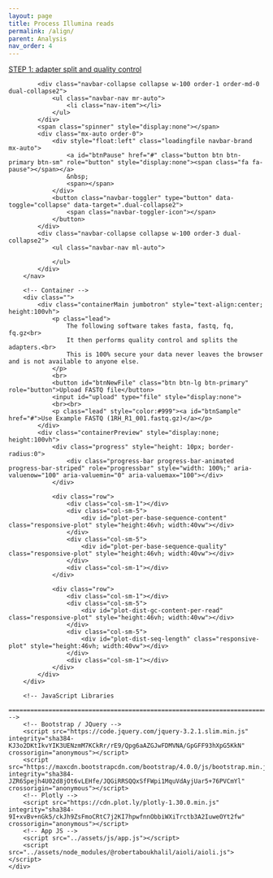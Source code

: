 ```yaml
---
layout: page
title: Process Illumina reads
permalink: /align/
parent: Analysis
nav_order: 4
---
```


<a href="#" class="btn btn-green fs-5 mb-4 mb-md-0 mr-2">STEP 1: adapter split and quality control</a>

<div ondrop="dragAndDrop(event)" ondragover="dragAndDrop(event)" ondragend="dragAndDrop(event)">
        <nav class="navbar navbar-expand-md navbar-dark bg-inverse">
            
            <div class="navbar-collapse collapse w-100 order-1 order-md-0 dual-collapse2">
                <ul class="navbar-nav mr-auto">
                    <li class="nav-item"></li>
                </ul>
            </div>
            <span class="spinner" style="display:none"></span>
            <div class="mx-auto order-0">
                <div style="float:left" class="loadingfile navbar-brand mx-auto">
                    <a id="btnPause" href="#" class="button btn btn-primary btn-sm" role="button" style="display:none"><span class="fa fa-pause"></span></a>
                    &nbsp;
                    <span></span>   
                </div>
                <button class="navbar-toggler" type="button" data-toggle="collapse" data-target=".dual-collapse2">
                    <span class="navbar-toggler-icon"></span>
                </button>
            </div>
            <div class="navbar-collapse collapse w-100 order-3 dual-collapse2">
                <ul class="navbar-nav ml-auto">

                </ul>
            </div>
        </nav>

        <!-- Container -->
        <div class="">
            <div class="containerMain jumbotron" style="text-align:center; height:100vh">
                <p class="lead">
                    The following software takes fasta, fastq, fq, fq.gz<br> 
                    It then performs quality control and splits the adapters.<br>
                    This is 100% secure your data never leaves the browser and is not available to anyone else.
                </p>
                <br>
                <button id="btnNewFile" class="btn btn-lg btn-primary" role="button">Upload FASTQ file</button>
                <input id="upload" type="file" style="display:none">
                <br><br>
                <p class="lead" style="color:#999"><a id="btnSample" href="#">Use Example FASTQ (1RH_R1_001.fastq.gz)</a></p>
            </div>
            <div class="containerPreview" style="display:none; height:100vh">
                <div class="progress" style="height: 10px; border-radius:0">
                    <div class="progress-bar progress-bar-animated progress-bar-striped" role="progressbar" style="width: 100%;" aria-valuenow="100" aria-valuemin="0" aria-valuemax="100"></div>
                </div>

                <div class="row">
                    <div class="col-sm-1"></div>
                    <div class="col-sm-5">
                        <div id="plot-per-base-sequence-content" class="responsive-plot" style="height:46vh; width:40vw"></div>
                    </div>
                    <div class="col-sm-5">
                        <div id="plot-per-base-sequence-quality" class="responsive-plot" style="height:46vh; width:40vw"></div>
                    </div>
                    <div class="col-sm-1"></div>
                </div>

                <div class="row">
                    <div class="col-sm-1"></div>
                    <div class="col-sm-5">
                        <div id="plot-dist-gc-content-per-read" class="responsive-plot" style="height:46vh; width:40vw"></div>
                    </div>
                    <div class="col-sm-5">
                        <div id="plot-dist-seq-length" class="responsive-plot" style="height:46vh; width:40vw"></div>
                    </div>
                    <div class="col-sm-1"></div>
                </div>
            </div>
        </div>

        <!-- JavaScript Libraries
        ======================================================================== -->
        <!-- Bootstrap / JQuery -->
        <script src="https://code.jquery.com/jquery-3.2.1.slim.min.js" integrity="sha384-KJ3o2DKtIkvYIK3UENzmM7KCkRr/rE9/Qpg6aAZGJwFDMVNA/GpGFF93hXpG5KkN" crossorigin="anonymous"></script>
        <script src="https://maxcdn.bootstrapcdn.com/bootstrap/4.0.0/js/bootstrap.min.js" integrity="sha384-JZR6Spejh4U02d8jOt6vLEHfe/JQGiRRSQQxSfFWpi1MquVdAyjUar5+76PVCmYl" crossorigin="anonymous"></script>
        <!-- Plotly -->
        <script src="https://cdn.plot.ly/plotly-1.30.0.min.js" integrity="sha384-9I+xvBv+nGk5/ckJh9ZsFmoCRtC7j2KI7hpwfnnObbiWXiTrctb3A2IuweOYt2fw" crossorigin="anonymous"></script>
        <!-- App JS -->
        <script src="../assets/js/app.js"></script>
        <script src="../assets/node_modules/@robertaboukhalil/aioli/aioli.js"></script>
    </div>
